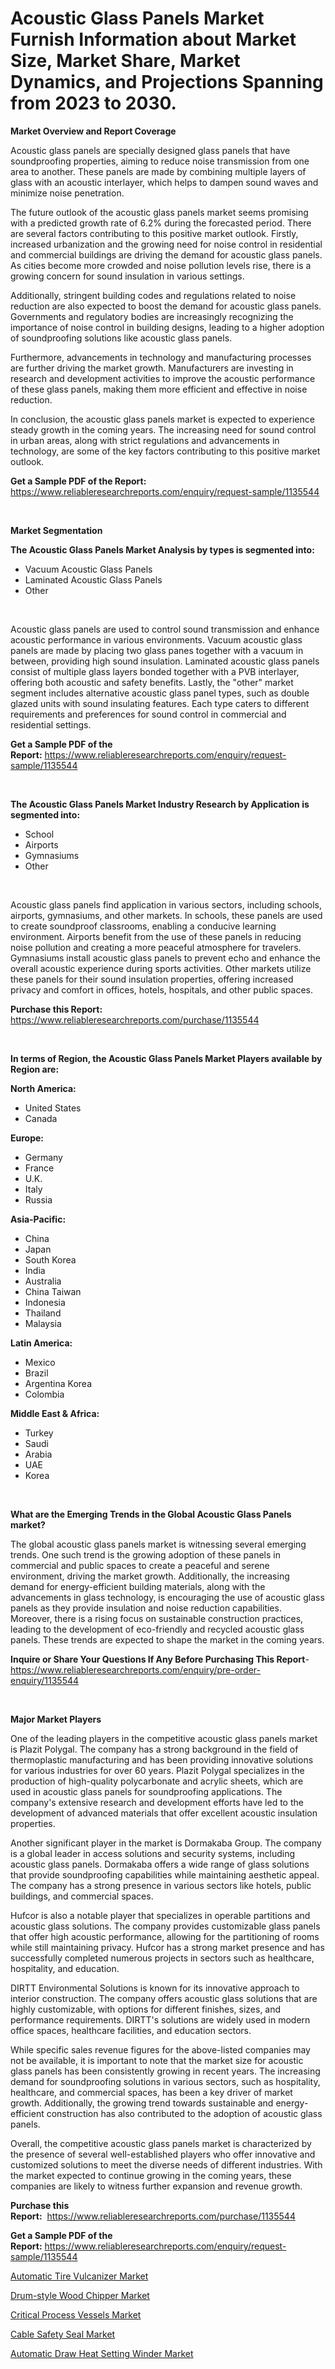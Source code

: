 <p><h1>Acoustic Glass Panels Market Furnish Information about Market Size, Market Share, Market Dynamics, and Projections Spanning from 2023 to 2030.</h1></p><p><strong>Market Overview and Report Coverage</strong></p>
<p><p>Acoustic glass panels are specially designed glass panels that have soundproofing properties, aiming to reduce noise transmission from one area to another. These panels are made by combining multiple layers of glass with an acoustic interlayer, which helps to dampen sound waves and minimize noise penetration.</p><p>The future outlook of the acoustic glass panels market seems promising with a predicted growth rate of 6.2% during the forecasted period. There are several factors contributing to this positive market outlook. Firstly, increased urbanization and the growing need for noise control in residential and commercial buildings are driving the demand for acoustic glass panels. As cities become more crowded and noise pollution levels rise, there is a growing concern for sound insulation in various settings.</p><p>Additionally, stringent building codes and regulations related to noise reduction are also expected to boost the demand for acoustic glass panels. Governments and regulatory bodies are increasingly recognizing the importance of noise control in building designs, leading to a higher adoption of soundproofing solutions like acoustic glass panels.</p><p>Furthermore, advancements in technology and manufacturing processes are further driving the market growth. Manufacturers are investing in research and development activities to improve the acoustic performance of these glass panels, making them more efficient and effective in noise reduction.</p><p>In conclusion, the acoustic glass panels market is expected to experience steady growth in the coming years. The increasing need for sound control in urban areas, along with strict regulations and advancements in technology, are some of the key factors contributing to this positive market outlook.</p></p>
<p><strong>Get a Sample PDF of the Report:</strong> <a href="https://www.reliableresearchreports.com/enquiry/request-sample/1135544">https://www.reliableresearchreports.com/enquiry/request-sample/1135544</a></p>
<p>&nbsp;</p>
<p><strong>Market Segmentation</strong></p>
<p><strong>The Acoustic Glass Panels Market Analysis by types is segmented into:</strong></p>
<p><ul><li>Vacuum Acoustic Glass Panels</li><li>Laminated Acoustic Glass Panels</li><li>Other</li></ul></p>
<p>&nbsp;</p>
<p><p>Acoustic glass panels are used to control sound transmission and enhance acoustic performance in various environments. Vacuum acoustic glass panels are made by placing two glass panes together with a vacuum in between, providing high sound insulation. Laminated acoustic glass panels consist of multiple glass layers bonded together with a PVB interlayer, offering both acoustic and safety benefits. Lastly, the "other" market segment includes alternative acoustic glass panel types, such as double glazed units with sound insulating features. Each type caters to different requirements and preferences for sound control in commercial and residential settings.</p></p>
<p><strong>Get a Sample PDF of the Report:</strong>&nbsp;<a href="https://www.reliableresearchreports.com/enquiry/request-sample/1135544">https://www.reliableresearchreports.com/enquiry/request-sample/1135544</a></p>
<p>&nbsp;</p>
<p><strong>The Acoustic Glass Panels Market Industry Research by Application is segmented into:</strong></p>
<p><ul><li>School</li><li>Airports</li><li>Gymnasiums</li><li>Other</li></ul></p>
<p>&nbsp;</p>
<p><p>Acoustic glass panels find application in various sectors, including schools, airports, gymnasiums, and other markets. In schools, these panels are used to create soundproof classrooms, enabling a conducive learning environment. Airports benefit from the use of these panels in reducing noise pollution and creating a more peaceful atmosphere for travelers. Gymnasiums install acoustic glass panels to prevent echo and enhance the overall acoustic experience during sports activities. Other markets utilize these panels for their sound insulation properties, offering increased privacy and comfort in offices, hotels, hospitals, and other public spaces.</p></p>
<p><strong>Purchase this Report:</strong>&nbsp; <a href="https://www.reliableresearchreports.com/purchase/1135544">https://www.reliableresearchreports.com/purchase/1135544</a></p>
<p>&nbsp;</p>
<p><strong>In terms of Region, the Acoustic Glass Panels Market Players available by Region are:</strong></p>
<p>
    <p> <strong> North America: </strong>
        <ul>
            <li>United States</li>
            <li>Canada</li>
        </ul>
        </p> 
    <p> <strong> Europe: </strong>
        <ul>
            <li>Germany</li>
            <li>France</li>
            <li>U.K.</li>
            <li>Italy</li>
            <li>Russia</li>
        </ul>
        </p> 
    <p> <strong> Asia-Pacific: </strong>
        <ul>
            <li>China</li>
            <li>Japan</li>
            <li>South Korea</li>
            <li>India</li>
            <li>Australia</li>
            <li>China Taiwan</li>
            <li>Indonesia</li>
            <li>Thailand</li>
            <li>Malaysia</li>
        </ul>
        </p> 
    <p> <strong> Latin America: </strong>
        <ul>
            <li>Mexico</li>
            <li>Brazil</li>
            <li>Argentina Korea</li>
            <li>Colombia</li>
        </ul>
        </p> 
    <p> <strong> Middle East & Africa: </strong>
        <ul>
            <li>Turkey</li>
            <li>Saudi</li>
            <li>Arabia</li>
            <li>UAE</li>
            <li>Korea</li>
        </ul>
    </p>
    </p>
<p>&nbsp;</p>
<p><strong>What are the Emerging Trends in the Global Acoustic Glass Panels market?</strong></p>
<p><p>The global acoustic glass panels market is witnessing several emerging trends. One such trend is the growing adoption of these panels in commercial and public spaces to create a peaceful and serene environment, driving the market growth. Additionally, the increasing demand for energy-efficient building materials, along with the advancements in glass technology, is encouraging the use of acoustic glass panels as they provide insulation and noise reduction capabilities. Moreover, there is a rising focus on sustainable construction practices, leading to the development of eco-friendly and recycled acoustic glass panels. These trends are expected to shape the market in the coming years.</p></p>
<p><strong>Inquire or Share Your Questions If Any Before Purchasing This Report</strong>- <a href="https://www.reliableresearchreports.com/enquiry/pre-order-enquiry/1135544">https://www.reliableresearchreports.com/enquiry/pre-order-enquiry/1135544</a></p>
<p>&nbsp;</p>
<p><strong>Major Market Players</strong></p>
<p><p>One of the leading players in the competitive acoustic glass panels market is Plazit Polygal. The company has a strong background in the field of thermoplastic manufacturing and has been providing innovative solutions for various industries for over 60 years. Plazit Polygal specializes in the production of high-quality polycarbonate and acrylic sheets, which are used in acoustic glass panels for soundproofing applications. The company's extensive research and development efforts have led to the development of advanced materials that offer excellent acoustic insulation properties. </p><p>Another significant player in the market is Dormakaba Group. The company is a global leader in access solutions and security systems, including acoustic glass panels. Dormakaba offers a wide range of glass solutions that provide soundproofing capabilities while maintaining aesthetic appeal. The company has a strong presence in various sectors like hotels, public buildings, and commercial spaces. </p><p>Hufcor is also a notable player that specializes in operable partitions and acoustic glass solutions. The company provides customizable glass panels that offer high acoustic performance, allowing for the partitioning of rooms while still maintaining privacy. Hufcor has a strong market presence and has successfully completed numerous projects in sectors such as healthcare, hospitality, and education.</p><p>DIRTT Environmental Solutions is known for its innovative approach to interior construction. The company offers acoustic glass solutions that are highly customizable, with options for different finishes, sizes, and performance requirements. DIRTT's solutions are widely used in modern office spaces, healthcare facilities, and education sectors.</p><p>While specific sales revenue figures for the above-listed companies may not be available, it is important to note that the market size for acoustic glass panels has been consistently growing in recent years. The increasing demand for soundproofing solutions in various sectors, such as hospitality, healthcare, and commercial spaces, has been a key driver of market growth. Additionally, the growing trend towards sustainable and energy-efficient construction has also contributed to the adoption of acoustic glass panels.</p><p>Overall, the competitive acoustic glass panels market is characterized by the presence of several well-established players who offer innovative and customized solutions to meet the diverse needs of different industries. With the market expected to continue growing in the coming years, these companies are likely to witness further expansion and revenue growth.</p></p>
<p><strong>Purchase this Report:</strong>&nbsp;&nbsp;<a href="https://www.reliableresearchreports.com/purchase/1135544">https://www.reliableresearchreports.com/purchase/1135544</a></p>
<p></p>
<p><strong>Get a Sample PDF of the Report:</strong>&nbsp;<a href="https://www.reliableresearchreports.com/enquiry/request-sample/1135544">https://www.reliableresearchreports.com/enquiry/request-sample/1135544</a></p>
<p><p><a href="https://medium.com/@majorwalker1947/automatic-tire-vulcanizer-market-analysis-and-sze-forecasted-for-period-from-2023-to-2030-f59f60984414">Automatic Tire Vulcanizer Market</a></p><p><a href="https://medium.com/@claudekunze/drum-style-wood-chipper-market-comprehensive-assessment-by-type-application-and-geography-554ec936713b">Drum-style Wood Chipper Market</a></p><p><a href="https://medium.com/@oletawunsch/critical-process-vessels-market-outlook-industry-overview-and-forecast-2023-to-2030-c0b8ecfd2535">Critical Process Vessels Market</a></p><p><a href="https://medium.com/@kimwalker82/analyzing-cable-safety-seal-market-global-industry-perspective-and-forecast-2023-to-2030-c0c5071319f2">Cable Safety Seal Market</a></p><p><a href="https://medium.com/@aureliarice2023/automatic-draw-heat-setting-winder-market-focuses-on-market-share-size-and-projected-forecast-till-2f1e01d6075e">Automatic Draw Heat Setting Winder Market</a></p></p>